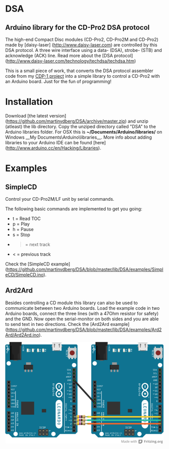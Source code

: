 DSA
===

Arduino library for the CD-Pro2 DSA protocol
--------------------------------------------

The high-end Compact Disc modules (CD-Pro2, CD-Pro2M and CD-Pro2) made by [daisy-laser] (http://www.daisy-laser.com) are controlled by this DSA protocol.
A three wire interface using a data- (DSA), strobe- (STB) and acknowledge (ACK) line.
Read more about the [DSA protocol] (http://www.daisy-laser.com/technology/techdsa/techdsa.htm)

This is a small piece of work, that converts the DSA protocol assembler code from my [CDP-1 project](http://www.bergrans.com/cd-pro/index.php) into a simple library to control a CD-Pro2 with an Arduino board. Just for the fun of programming!

Installation
============
Download [the latest version] (https://github.com/martinvdberg/DSA/archive/master.zip) and unzip (atleast) the lib directory. Copy the unziped directory called "DSA" to the Arduino libraries folder. For OSX this is __~/Documents/Arduino/libraries/__ on Windows __My Documents\Arduino\libraries\__. More info about adding libraries to your Arduino IDE can be found [here] (http://www.arduino.cc/en/Hacking/Libraries).

Examples
========
SimpleCD
--------
Control your CD-Pro2M/LF unit by serial commands.

The following basic commands are implemented to get you going:
- t = Read TOC
- p = Play
- h = Pause
- s = Stop
- > = next track
- < = previous track

Check the [SimpleCD example] (https://github.com/martinvdberg/DSA/blob/master/lib/DSA/examples/SimpleCD/SimpleCD.ino).

Ard2Ard
-------
Besides controlling a CD module this library can also be used to communicate between two Arduino boards. Load the example code in two Arduino boards, connect the three lines (with a 47Ohm resistor for safety) and the GND. Now open the serial-monitor on both sides and you are able to send text in two directions. Check the [Ard2Ard example] (https://github.com/martinvdberg/DSA/blob/master/lib/DSA/examples/Ard2Ard/Ard2Ard.ino).

![Ard2Ard](images/Ard2Ard_bb.png "Arduino to Arduino using the DSA protocol")
